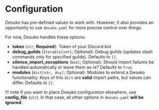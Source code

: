 # Configuration

Desuko has pre-defined values to work with. However, it also provides an opportunity to use `desuko.yaml` for more precise control over things.

For now, Desuko handles these options:

* **token** (`str`; **Required**): Token of your Discord bot
* **debug_guilds** (`Iterable[int]`; Optional): Debug guilds (updates slash commands only for specified guilds). Defaults to `[]`.
* **silence_import_exceptions** (`bool`; Optional): Should import failures be handled automatically or leave them as-is? Defaults to `True`.
* **modules** (`dict[str, Any]`; Optional): Modules to extend a Desuko functionality. Keys of this `dict` are **valid** import paths, but values can differ. Defaults to `{}`.

!!! note
    If you want to place Desuko configuration elsewhere, use **config_file** (`str`).
    In that case, all other options in `desuko.yaml` **will be ignored**.
